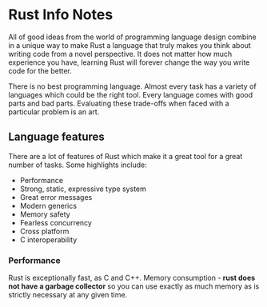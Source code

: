 
# Rust Info Notes

All of good ideas from the world of programming language design combine
in a unique way to make Rust a language that truly makes you think about writing
code from a novel perspective. It does not matter how much experience you have,
learning Rust will forever change the way you write code for the better.

There is no best programming language. Almost every task has a variety of languages
which could be the right tool. Every language comes with good parts and bad parts.
Evaluating these trade-offs when faced with a particular problem is an art.

## Language features

There are a lot of features of Rust which make it a great tool for a great number of tasks. Some highlights include:
- Performance
- Strong, static, expressive type system
- Great error messages
- Modern generics
- Memory safety
- Fearless concurrency
- Cross platform
- C interoperability


### Performance

Rust is exceptionally fast, as C and C++. Memory consumption - **rust does not have a
garbage collector** so you can use exactly as much memory as is strictly necessary
at any given time. 
